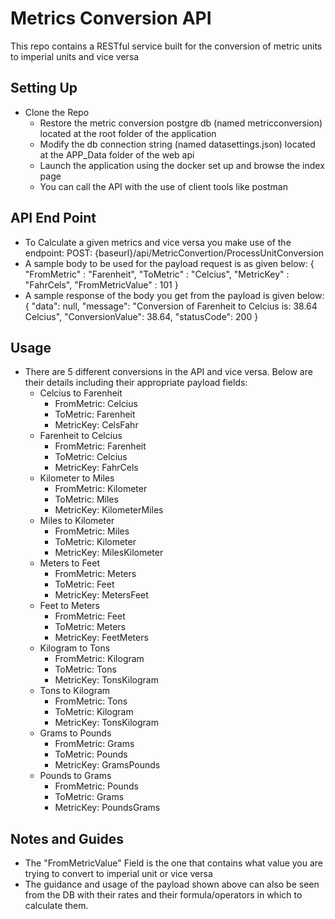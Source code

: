 # Metrics Conversion API

This repo contains a RESTful service built for the conversion of metric units to imperial units and vice versa


## Setting Up

- Clone the Repo
  - Restore the metric conversion postgre db (named metricconversion) located at the root folder of the application
  - Modify the db connection string (named datasettings.json) located at the APP_Data folder of the web api
  - Launch the application using the docker set up and browse the index page
  - You can call the API with the use of client tools like postman

## API End Point
- To Calculate a given metrics and vice versa you make use of the endpoint: POST: {baseurl}/api/MetricConvertion/ProcessUnitConversion
- A sample body to be used for the payload request is as given below: {
    "FromMetric" : "Farenheit",
    "ToMetric" : "Celcius",
    "MetricKey" : "FahrCels",
    "FromMetricValue" : 101
}
- A sample response of the body you get from the payload is given below:{
    "data": null,
    "message": "Conversion of Farenheit to Celcius is: 38.64 Celcius",
    "ConversionValue": 38.64,
    "statusCode": 200
}

## Usage
- There are 5 different conversions in the API and vice versa. Below are their details including their appropriate payload fields:
  - Celcius to Farenheit
    - FromMetric: Celcius
    - ToMetric: Farenheit
    - MetricKey: CelsFahr
  - Farenheit to Celcius
    - FromMetric: Farenheit
    - ToMetric: Celcius
    - MetricKey: FahrCels
  - Kilometer to Miles
    - FromMetric: Kilometer
    - ToMetric: Miles
    - MetricKey: KilometerMiles
  - Miles to Kilometer
    - FromMetric: Miles
    - ToMetric: Kilometer
    - MetricKey: MilesKilometer
  - Meters to Feet
    - FromMetric: Meters
    - ToMetric: Feet
    - MetricKey: MetersFeet
  - Feet to Meters
    - FromMetric: Feet
    - ToMetric: Meters
    - MetricKey: FeetMeters
  - Kilogram to Tons
    - FromMetric: Kilogram
    - ToMetric: Tons
    - MetricKey: TonsKilogram
  - Tons to Kilogram
    - FromMetric: Tons
    - ToMetric: Kilogram
    - MetricKey: TonsKilogram
  - Grams to Pounds
    - FromMetric: Grams
    - ToMetric: Pounds
    - MetricKey: GramsPounds
  - Pounds to Grams
    - FromMetric: Pounds
    - ToMetric: Grams
    - MetricKey: PoundsGrams

## Notes and Guides
- The "FromMetricValue" Field is the one that contains what value you are trying to convert to imperial unit or vice versa
- The guidance and usage of the payload shown above can also be seen from the DB with their rates and their formula/operators in which to calculate them.

